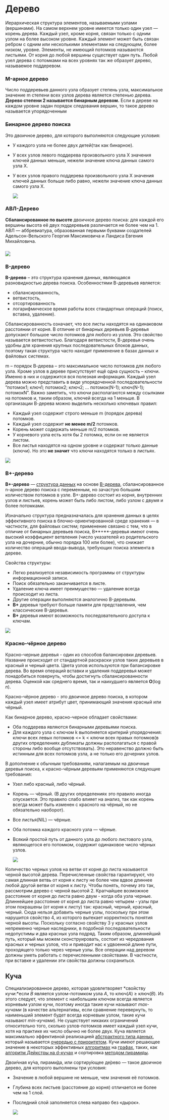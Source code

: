 # Дерево

Иерархическая структура элементов, называемыми узлами (вершинами). На самом верхнем уровне имеется только один узел — корень дерева. Каждый узел, кроме корня, связан только с одним узлом на более высоком уровне. Каждый элемент может быть связан ребром с одним или несколькими элементами на следующем, более низком, уровне. Элементы, не имеющий потомков называются листьями. От корня до любой вершины существует один путь. Любой узел дерева с потомками на всех уровнях так же образует дерево, называемое поддеревом.

### M-арное дерево

Число поддеревьев данного узла образует степень узла, максимальное значение m степени всех узлов дерева является степенью дерева. **Дерево степени 2 называется бинарным деревом.** Если в дереве на каждом уровне задан порядок следования вершин, то такое дерево называется упорядоченным

### Бинарное дерево поиска

Это двоичное дерево, для которого выполняются следующие условия:

- У каждого узла не более двух детей(так как бинарное).

- У всех узлов левого поддерева произвольного узла X значения ключей данных меньше, нежели значение ключа данных самого узла X.

- У всех узлов правого поддерева произвольного узла X значения ключей данных больше либо равно, нежели значение ключа данных самого узла X.

  ![](../media/image2.png)


### АВЛ-Дерево

**Сбалансированное по высоте** двоичное дерево поиска: для каждой его вершины высота её двух поддеревьев различается не более чем на 1. АВЛ — аббревиатура, образованная первыми буквами создателей Адельсон-Вельского Георгия Максимовича и Ландиса Евгения Михайловича.

### ![](../media/image3.png)

### B-дерево

**B-дерево** – это структура хранения данных, являющаяся разновидностью дерева поиска. Особенностями В-деревьев является: 

- сбалансированность,
-  ветвистость, 
- отсортированность 
-  логарифмическое время работы всех стандартных операций (поиск, вставка, удаление).

Сбалансированность означает, что все листы находятся на одинаковом расстоянии от корня. В отличие от бинарных деревьев В-деревья допускают большое число потомков для любого из узлов. Это свойство называется ветвистостью. Благодаря ветвистости, В-деревья очень удобны для хранения крупных последовательных блоков данных, поэтому такая структура часто находит применение в базах данных и файловых системах.

m – порядок В-дерева – это максимальное число потомков для любого узла. Кроме узлов в дереве присутствует ещё одна сущность – ключи. Именно в них и содержится вся полезная информация. Каждый узел дерева можно представить в виде упорядоченной последовательности ”потомок1; ключ1; потомок2; ключ2; … потомок(N-1); ключ(N-1); потомокN”. Важно заметить, что ключи располагаются между ссылками на потомков и, таким образом, ключей всегда на 1 меньше. В организации В-дерева можно выделить несколько ключевых правил:

- Каждый узел содержит строго меньше m (порядок дерева) потомков.
- Каждый узел содержит **не менее m/2** потомков.
- Корень может содержать меньше m/2 потомков.
- У корневого узла есть хотя бы 2 потомка, если он не является листом.
- Все листья находятся на одном уровне и содержат только данные (ключи). Но это **не значит** что ключи находятся только в листьях.

![](../media/image5.png)

### **B+‍‍-дерево** 

**B+‍‍-дерево** — [структура данных](https://ru.wikipedia.org/wiki/%D0%A1%D1%82%D1%80%D1%83%D0%BA%D1%82%D1%83%D1%80%D0%B0_%D0%B4%D0%B0%D0%BD%D0%BD%D1%8B%D1%85) на основе [B-дерева](https://ru.wikipedia.org/wiki/B-%D0%B4%D0%B5%D1%80%D0%B5%D0%B2%D0%BE), сбалансированное n-арное дерево поиска с переменным, но зачастую большим количеством потомков в узле. B+‍‍-дерево состоит из корня, внутренних узлов и листьев, корень может быть либо листом, либо узлом с двумя и более потомками.

Изначально структура предназначалась для хранения данных в целях эффективного поиска в блочно-ориентированной среде хранения — в частности, для файловых систем; применение связано с тем, что в отличие от бинарных деревьев поиска, B**+‍‍**-деревья имеют очень высокий коэффициент ветвления (число указателей из родительского узла на дочерние, обычно порядка 100 или более), что снижает количество операций ввода-вывода, требующих поиска элемента в дереве.

Свойства структуры:

- Легко реализуется независимость программы от структуры информационной записи.
- Поиск обязательно заканчивается в листе.
- Удаление ключа имеет преимущество — удаление всегда происходит из листа.
- Другие операции выполняются аналогично B-деревьям.
- **B+‍‍** деревья требуют больше памяти для представления, чем классические B-деревья.
- **B+‍‍** деревья имеют возможность последовательного доступа к ключам.

![](../media/bAndB+.png)

### Красно-чёрное дерево

Красно-черные деревья - один из способов балансировки деревьев. Название происходит от стандартной раскраски узлов таких деревьев в красный и черный цвета. Цвета узлов используются при балансировке дерева. Во время операций вставки и удаления поддеревья может понадобиться повернуть, чтобы достигнуть сбалансированности дерева. Оценкой как среднего время, так и наихудшего является **O**(log *n*).

Красно-чёрное дерево - это двоичное дерево поиска, в котором каждый узел имеет атрибут цвет, принимающий значения красный или чёрный. 

Как бинарное дерево, красно-черное обладает свойствами:

- Оба поддерева являются бинарными деревьями поиска.
- Для каждого узла с ключом k выполняется критерий упорядочения: ключи всех левых потомков <= k < ключи всех правых потомков(в других определениях дубликаты должны располагаться с правой стороны либо вообще отсутствовать). Это неравенство должно быть истинным для всех потомков узла, а не только его дочерних узлов.

В дополнение к обычным требованиям, налагаемым на двоичные деревья поиска, к красно-чёрным деревьям применяются следующие требования:

- Узел либо красный, либо чёрный.
- Корень — чёрный. (В других определениях это правило иногда опускается. Это правило слабо влияет на анализ, так как корень всегда может быть изменен с красного на чёрный, но не обязательно наоборот).
- Все листья(NIL) — чёрные.
- Оба потомка каждого красного узла — чёрные.
- Всякий простой путь от данного узла до любого листового узла, являющегося его потомком, содержит одинаковое число чёрных узлов.



  ![](C:/Users/artur/Cloud/Work/phpInterview/media/image4.png)

Количество черных узлов на ветви от корня до листа называется черной высотой дерева. Перечисленные свойства гарантируют, что самая длинная ветвь от корня к листу не более чем вдвое длиннее любой другой ветви от корня к листу. Чтобы понять, почему это так, рассмотрим дерево с черной высотой 2. Кратчайшее возможное расстояние от корня до листа равно двум - когда оба узла черные. Длиннейшее расстояние от корня до листа равно четырем - узлы при этом покрашены (от корня к листу) так: красный, черный, красный, черный. Сюда нельзя добавить черные узлы, поскольку при этом нарушится свойство 4, из которого вытекает корректность понятия черной высоты. Поскольку согласно свойству 3 у красных узлов непременно черные наследники, в подобной последовательности недопустимы и два красных узла подряд. Таким образом, длиннейший путь, который мы можем сконструировать, состоит из чередования красных и черных узлов, что и приводит нас к удвоенной длине пути, проходящего только через черные узлы. Все операции над деревом должны уметь работать с перечисленными свойствами. В частности, при вставке и удалении эти свойства должны сохраниться.

## Куча

Специализированное дерево, которая удовлетворяет *свойству кучи:*если *B* является узлом-потомком узла *A*, то ключ(*A*) ≥ ключ(*B*). Из этого следует, что элемент с наибольшим ключом всегда является корневым узлом кучи, поэтому иногда такие кучи называют *max-кучами* (в качестве альтернативы, если сравнение перевернуть, то наименьший элемент будет всегда корневым узлом, такие кучи называют *min-кучами*). Не существует никаких ограничений относительно того, сколько узлов-потомков имеет каждый узел кучи, хотя на практике их число обычно не более двух. Куча является максимально эффективной реализацией [абстрактного типа данных](https://ru.wikipedia.org/wiki/%D0%90%D0%B1%D1%81%D1%82%D1%80%D0%B0%D0%BA%D1%82%D0%BD%D1%8B%D0%B9_%D1%82%D0%B8%D0%BF_%D0%B4%D0%B0%D0%BD%D0%BD%D1%8B%D1%85), который называется [очередью с приоритетом](https://ru.wikipedia.org/wiki/%D0%9E%D1%87%D0%B5%D1%80%D0%B5%D0%B4%D1%8C_%D1%81_%D0%BF%D1%80%D0%B8%D0%BE%D1%80%D0%B8%D1%82%D0%B5%D1%82%D0%BE%D0%BC_(%D0%BF%D1%80%D0%BE%D0%B3%D1%80%D0%B0%D0%BC%D0%BC%D0%B8%D1%80%D0%BE%D0%B2%D0%B0%D0%BD%D0%B8%D0%B5)). Кучи имеют решающее значение в некоторых эффективных [алгоритмах](https://ru.wikipedia.org/wiki/%D0%90%D0%BB%D0%B3%D0%BE%D1%80%D0%B8%D1%82%D0%BC) на [графах](https://ru.wikipedia.org/wiki/%D0%A2%D0%B5%D0%BE%D1%80%D0%B8%D1%8F_%D0%B3%D1%80%D0%B0%D1%84%D0%BE%D0%B2), таких, как [алгоритм Дейкстры на d-кучах](https://ru.wikipedia.org/w/index.php?title=%D0%90%D0%BB%D0%B3%D0%BE%D1%80%D0%B8%D1%82%D0%BC_%D0%94%D0%B5%D0%B9%D0%BA%D1%81%D1%82%D1%80%D1%8B_%D0%BD%D0%B0_d-%D0%BA%D1%83%D1%87%D0%B0%D1%85&action=edit&redlink=1) и сортировка [методом пирамиды](https://ru.wikipedia.org/wiki/%D0%9F%D0%B8%D1%80%D0%B0%D0%BC%D0%B8%D0%B4%D0%B0%D0%BB%D1%8C%D0%BD%D0%B0%D1%8F_%D1%81%D0%BE%D1%80%D1%82%D0%B8%D1%80%D0%BE%D0%B2%D0%BA%D0%B0).

Двои́чная ку́ча, пирами́да, или сортиру́ющее де́рево — такое двоичное дерево, для которого выполнены три условия:

- Значение в любой вершине не меньше, чем значения её потомков.

- Глубина всех листьев (расстояние до корня) отличается не более чем на 1 слой.

- Последний слой заполняется слева направо без «дырок».



  ![](../media/biHeap.png)